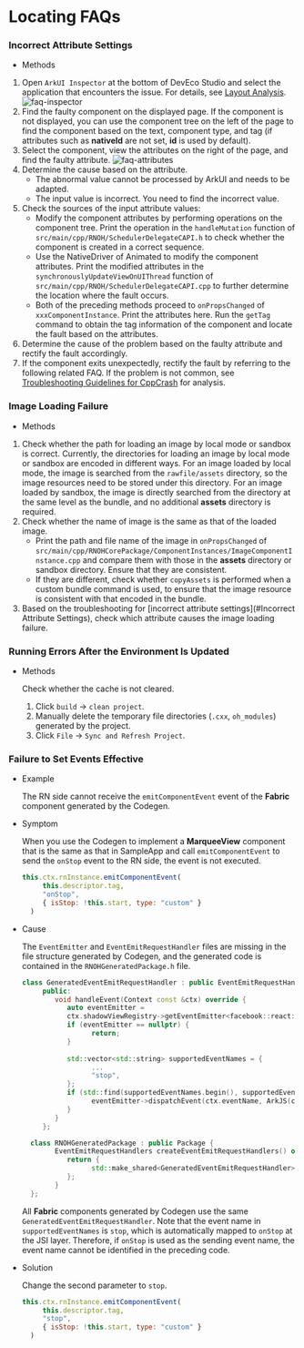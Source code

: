 # Locating FAQs

### Incorrect Attribute Settings
- Methods
1. Open `ArkUI Inspector` at the bottom of DevEco Studio and select the application that encounters the issue. For details, see [Layout Analysis](https://developer.huawei.com/consumer/en/doc/harmonyos-guides-V5/ide-arkui-inspector-V5).
   ![faq-inspector](./figures/faq-inspector.png)
2. Find the faulty component on the displayed page. If the component is not displayed, you can use the component tree on the left of the page to find the component based on the text, component type, and tag (if attributes such as **nativeId** are not set, **id** is used by default).
3. Select the component, view the attributes on the right of the page, and find the faulty attribute. 
   ![faq-attributes](./figures/faq-attributes.png)
4. Determine the cause based on the attribute.
   - The abnormal value cannot be processed by ArkUI and needs to be adapted.
   - The input value is incorrect. You need to find the incorrect value.
5. Check the sources of the input attribute values:
   - Modify the component attributes by performing operations on the component tree. Print the operation in the `handleMutation` function of `src/main/cpp/RNOH/SchedulerDelegateCAPI.h` to check whether the component is created in a correct sequence.
   - Use the NativeDriver of Animated to modify the component attributes. Print the modified attributes in the `synchronouslyUpdateViewOnUIThread` function of `src/main/cpp/RNOH/SchedulerDelegateCAPI.cpp` to further determine the location where the fault occurs.
   - Both of the preceding methods proceed to `onPropsChanged` of `xxxComponentInstance`. Print the attributes here. Run the `getTag` command to obtain the tag information of the component and locate the fault based on the attributes.
6. Determine the cause of the problem based on the faulty attribute and rectify the fault accordingly.
7. If the component exits unexpectedly, rectify the fault by referring to the following related FAQ. If the problem is not common, see [Troubleshooting Guidelines for CppCrash](https://developer.huawei.com/consumer/en/doc/best-practices-V5/bpta-cppcrash-guidance-V5) for analysis.

### Image Loading Failure
- Methods
1. Check whether the path for loading an image by local mode or sandbox is correct.
   Currently, the directories for loading an image by local mode or sandbox are encoded in different ways. For an image loaded by local mode, the image is searched from the `rawfile/assets` directory, so the image resources need to be stored under this directory. For an image loaded by sandbox, the image is directly searched from the directory at the same level as the bundle, and no additional **assets** directory is required.
2. Check whether the name of image is the same as that of the loaded image.
   - Print the path and file name of the image in `onPropsChanged` of `src/main/cpp/RNOHCorePackage/ComponentInstances/ImageComponentInstance.cpp` and compare them with those in the **assets** directory or sandbox directory. Ensure that they are consistent.
   - If they are different, check whether `copyAssets` is performed when a custom bundle command is used, to ensure that the image resource is consistent with that encoded in the bundle.
3. Based on the troubleshooting for [incorrect attribute settings](#Incorrect Attribute Settings), check which attribute causes the image loading failure.

### Running Errors After the Environment Is Updated
- Methods
   
   Check whether the cache is not cleared.
   1. Click `build` -> `clean project`.
   2. Manually delete the temporary file directories (`.cxx`, `oh_modules`) generated by the project.
   3. Click `File` -> `Sync and Refresh Project`.

### Failure to Set Events Effective
- Example

   The RN side cannot receive the `emitComponentEvent` event of the **Fabric** component generated by the Codegen.

- Symptom
   
   When you use the Codegen to implement a **MarqueeView** component that is the same as that in SampleApp and call `emitComponentEvent` to send the `onStop` event to the RN side, the event is not executed.
   
    ```javascript
    this.ctx.rnInstance.emitComponentEvent(
         this.descriptor.tag,
         "onStop",
         { isStop: !this.start, type: "custom" }
      )
    ```

- Cause

   The `EventEmitter` and `EventEmitRequestHandler` files are missing in the file structure generated by Codegen, and the generated code is contained in the `RNOHGeneratedPackage.h` file.

    ```cpp
    class GeneratedEventEmitRequestHandler : public EventEmitRequestHandler {
         public:
            void handleEvent(Context const &ctx) override {
               auto eventEmitter = 
               ctx.shadowViewRegistry->getEventEmitter<facebook::react::EventEmitter>(ctx.tag);
               if (eventEmitter == nullptr) {
                     return;
               }
         
               std::vector<std::string> supportedEventNames = {
                     ...
                     "stop",
               };
               if (std::find(supportedEventNames.begin(), supportedEventNames.end(), ctx.eventName) != supportedEventNames.end()) {
                     eventEmitter->dispatchEvent(ctx.eventName, ArkJS(ctx.env).getDynamic(ctx.payload));
               }
            }
         };

      class RNOHGeneratedPackage : public Package {
            EventEmitRequestHandlers createEventEmitRequestHandlers() override {
               return {
                     std::make_shared<GeneratedEventEmitRequestHandler>(),
               };
            }
      };
    ```

    All **Fabric** components generated by Codegen use the same `GeneratedEventEmitRequestHandler`. Note that the event name in `supportedEventNames` is `stop`, which is automatically mapped to `onStop` at the JSI layer. Therefore, if `onStop` is used as the sending event name, the event name cannot be identified in the preceding code.

- Solution

   Change the second parameter to `stop`.
   
    ```javascript
    this.ctx.rnInstance.emitComponentEvent(
         this.descriptor.tag,
         "stop",
         { isStop: !this.start, type: "custom" }
      )
    ```       
   
